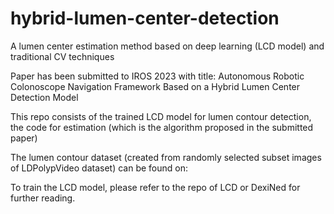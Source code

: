 # hybrid-lumen-center-detection
A lumen center estimation method based on deep learning (LCD model) and traditional CV techniques

Paper has been submitted to IROS 2023 with title: Autonomous Robotic Colonoscope Navigation Framework Based on a Hybrid Lumen Center Detection Model

This repo consists of the trained LCD model for lumen contour detection, the code for estimation (which is the algorithm proposed in the submitted paper)

The lumen contour dataset (created from randomly selected subset images of LDPolypVideo dataset) can be found on:

To train the LCD model, please refer to the repo of LCD or DexiNed for further reading.
